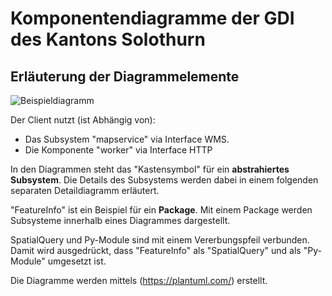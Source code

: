 # Komponentendiagramme der GDI des Kantons Solothurn
## Erläuterung der Diagrammelemente

![Beispieldiagramm](dia/example.svg)

Der Client nutzt (ist Abhängig von):
* Das Subsystem "mapservice" via Interface WMS. 
* Die Komponente "worker" via Interface HTTP

In den Diagrammen steht das "Kastensymbol" für ein **abstrahiertes Subsystem**. Die Details des Subsystems werden dabei in einem folgenden separaten Detaildiagramm erläutert.

"FeatureInfo" ist ein Beispiel für ein **Package**. Mit einem Package werden Subsysteme innerhalb eines Diagrammes dargestellt.

SpatialQuery und Py-Module sind mit einem Vererbungspfeil verbunden. Damit wird ausgedrückt, dass "FeatureInfo" als "SpatialQuery" und als "Py-Module" umgesetzt ist.   

Die Diagramme werden mittels (https://plantuml.com/) erstellt.
